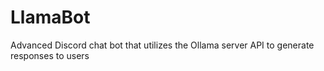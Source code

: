 # LlamaBot
Advanced Discord chat bot that utilizes the Ollama server API to generate responses to users
